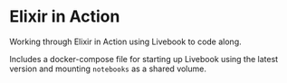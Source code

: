 # Elixir in Action

Working through Elixir in Action using Livebook to code along.

Includes a docker-compose file for starting up Livebook using the latest
version and mounting `notebooks` as a shared volume.
